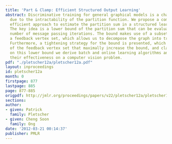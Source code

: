 ```yaml
---
title: 'Part & Clamp: Efficient Structured Output Learning'
abstract: Discriminative training for general graphical models is a challenging task,
  due to the intractability of the partition function. We propose a computationally
  efficient approach to estimate the partition sum in a structured learning problem.
  The key idea is a lower bound of the partition sum that can be evaluated in a fixed
  number of message passing iterations. The bound makes use of a subset of the variables,
  a feedback vertex set, which allows us to decompose the graph into tractable parts.
  Furthermore, a tightening strategy for the bound is presented, which finds the states
  of the feedback vertex set that maximally increase the bound, and clamps them. Based
  on this lower bound we derive batch and online learning algorithms and demonstrate
  their effectiveness on a computer vision problem.
pdf: "./pletscher12a/pletscher12a.pdf"
layout: inproceedings
id: pletscher12a
month: 0
firstpage: 877
lastpage: 885
page: 877-885
origpdf: http://jmlr.org/proceedings/papers/v22/pletscher12a/pletscher12a.pdf
sections: 
author:
- given: Patrick
  family: Pletscher
- given: Cheng Soon
  family: Ong
date: '2012-03-21 00:14:37'
publisher: PMLR
---
```

